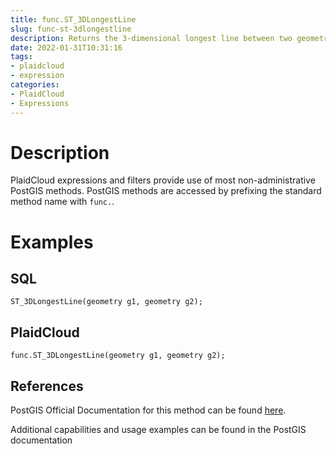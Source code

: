 ```yaml
---
title: func.ST_3DLongestLine
slug: func-st-3dlongestline
description: Returns the 3-dimensional longest line between two geometries
date: 2022-01-31T10:31:16
tags:
- plaidcloud
- expression
categories:
- PlaidCloud
- Expressions
---
```



# Description


PlaidCloud expressions and filters provide use of most non-administrative PostGIS methods. PostGIS methods are accessed by prefixing the standard method name with `func.`.



# Examples


## SQL



```
ST_3DLongestLine(geometry g1, geometry g2);
```


## PlaidCloud



```
func.ST_3DLongestLine(geometry g1, geometry g2);
```


## References


PostGIS Official Documentation for this method can be found [here](https://postgis.net/docs/manual-3.1/ST_3DLongestLine.html).



Additional capabilities and usage examples can be found in the PostGIS documentation

